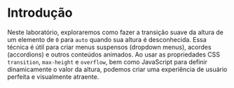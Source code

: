 # Introdução

Neste laboratório, exploraremos como fazer a transição suave da altura de um elemento de `0` para `auto` quando sua altura é desconhecida. Essa técnica é útil para criar menus suspensos (dropdown menus), acordes (accordions) e outros conteúdos animados. Ao usar as propriedades CSS `transition`, `max-height` e `overflow`, bem como JavaScript para definir dinamicamente o valor da altura, podemos criar uma experiência de usuário perfeita e visualmente atraente.

